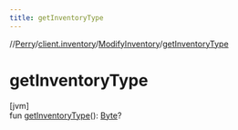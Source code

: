 ```yaml
---
title: getInventoryType
---
```

//[Perry](../../../index.html)/[client.inventory](../index.html)/[ModifyInventory](index.html)/[getInventoryType](get-inventory-type.html)



# getInventoryType



[jvm]\
fun [getInventoryType](get-inventory-type.html)(): [Byte](https://kotlinlang.org/api/latest/jvm/stdlib/kotlin/-byte/index.html)?




